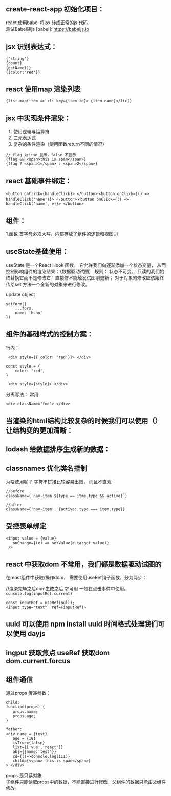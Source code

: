 
## create-react-app 初始化项目：

react 使用babel 将jsx 转成正常的js 代码<br>
测试Babel转js
[babel]: https://babeljs.io

## jsx 识别表达式：

```
{'string'}  
{count}  
{getName()}  
{{color:'red'}}
```


## react 使用map 渲染列表

```
{list.map(item => <li key={item.id}> {item.name}</li>)}
```

## jsx 中实现条件渲染：

1. 使用逻辑与运算符  
2. 三元表达式
3. 复杂的条件渲染（使用函数return不同的情况）
```
// flag 为true 显示，false 不显示
{flag && <span>this is span</span>}
{flag ? <span>1</span> : <span>2</span>}
```
## react 基础事件绑定：

``` <button onClick={handleClick}> </button> ```
``` <button onClick={() => handleClick('name')}> </button> ```
``` <button onClick={() => handleClick('name', e)}> </button> ```

## 组件：

1.函数 首字母必须大写，内部存放了组件的逻辑和视图UI  

## useState基础使用：

useState 是一个React Hook 函数， 它允许我们向逐渐添加一个状态变量， 从而控制影响组件的渲染结果：（数据驱动试图） 
规则： 状态不可变， 只读的我们始终替换它而不是修改它：直接修不能触发试图刚更新； 对于对象的修改应该始终传给set 方法一个全新的对象来进行修改。  

update object 
``` 
setform({
    ...form,
    name: 'hohn'
}) 
```
## 组件的基础样式的控制方案：

行内：
```
 <div style={{ color: 'red'}}> </div>
```
```
const style = {
    color: 'red',
}

 <div style={style}> </div>
```
分离写法： 常用
``` 
<div className="foo"> </div>
 ```
## 当渲染的html结构比较复杂的时候我们可以使用（） 让结构变的更加清晰：

## lodash 给数据排序生成新的数据：

## classnames 优化类名控制
 
 为啥使用呢？ 字符串拼接比较容易出错， 而且不直观
 ```
 //before
 className={`nav-item ${type == itme.type && active}`}
 ```

 ```
//after
className={'nav-item', {active: type === item.type}}
 ```


 ## 受控表单绑定

 ``` 
 <input value = {value}
    onChange={(e) => setValue(e.target.value)}
  />
 ```

 ## react 中获取dom 不常用，我们都是数据驱动试图的

 在react组件中获取/操作dom， 需要使用useRef钩子函数，分为两步：

 //渲染完毕之后dom生成之后 才可用 一般在点击事件中使用。`console.log(inputRef.current)`
 ```
const inputRef = useRef(null);
<input type="text"  ref={inputRef}>
 ```

 ## uuid 可以使用 npm install uuid  时间格式处理我们可以使用 dayjs
 ## ingput 获取焦点 useRef 获取dom dom.current.forcus
 ## 组件通信
 通过props 传递参数：
 ```
 child:
 function(props) {
    props.name;
    props.age;
 }

 father:
 <div name = {test} 
    age = {18}
    isTrue={false}
    list={['vue','react']}
    abj={{name:'test'}}
    cd={()=>console.log(111)}
    child={<span> this is span</span>}
 > </div>
 ```
 
 props 是只读对象  
 子组件只能读取props中的数据，不能直接进行修改，父组件的数据只能由父组件修改。
 